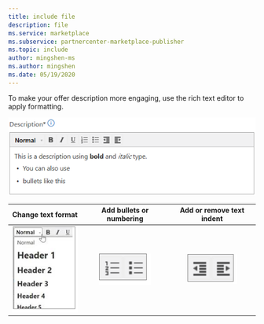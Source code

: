 ```yaml
---
title: include file
description: file
ms.service: marketplace 
ms.subservice: partnercenter-marketplace-publisher
ms.topic: include
author: mingshen-ms
ms.author: mingshen
ms.date: 05/19/2020
---
```


To make your offer description more engaging, use the rich text editor to apply formatting.

![Using the rich text editor](media/rich-text-editor.png)

| <center>Change text format | <center>Add bullets or numbering | <center>Add or remove text indent |
| --- | --- | --- |
| <center>![Using the rich text editor to change text format](media/text-editor3.png) |  <center>![Using the rich text editor to add lists](media/text-editor4.png) |  <center>![Using the rich text editor to indent](media/text-editor5.png) |
